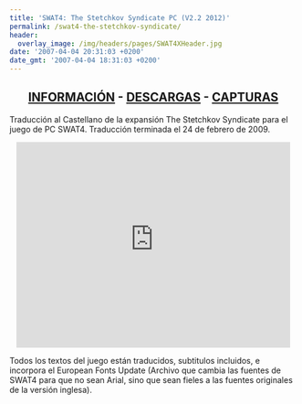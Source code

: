 ```yaml
---
title: 'SWAT4: The Stetchkov Syndicate PC (V2.2 2012)'
permalink: /swat4-the-stetchkov-syndicate/
header:
  overlay_image: /img/headers/pages/SWAT4XHeader.jpg
date: '2007-04-04 20:31:03 +0200'
date_gmt: '2007-04-04 18:31:03 +0200'
---
```

<h2 style="text-align: center;"><strong><a href="/swat4-the-stetchkov-syndicate/informacion/">INFORMACIÓN</a> - <a href="/swat4-the-stetchkov-syndicate/descargar/">DESCARGAS</a> - <a href="/swat4-the-stetchkov-syndicate/capturas/">CAPTURAS</a></strong></h2>

Traducción al Castellano de la expansión The Stetchkov Syndicate para el juego de PC 
SWAT4. Traducción terminada el 24 de febrero de 2009.

<p style="text-align: center;"><iframe src="https://www.youtube-nocookie.com/embed/CrarQ3syDo8?rel=0" width="480" height="360" frameborder="0" allowfullscreen="allowfullscreen"></iframe></p>  

Todos los textos del juego están traducidos, subtitulos incluidos, e incorpora el European Fonts 
Update (Archivo que cambia las fuentes de SWAT4 para que no sean Arial, sino que sean fieles a 
las fuentes originales de la versión inglesa).
